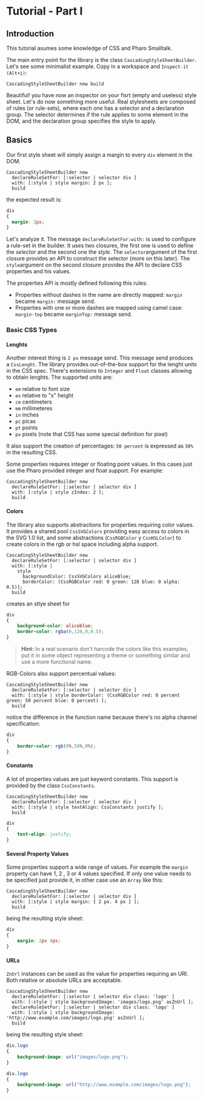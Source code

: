 Tutorial - Part I
=================

## Introduction

This tutorial asumes some knowledge of CSS and Pharo Smalltalk.

The main entry point for the library is the class `CascadingStyleSheetBuilder`. Let's see some minimalist example. Copy in a workspace and `Inspect-it (Alt+i)`:

```smalltalk
CascadingStyleSheetBuilder new build
```

Beautiful! you have now an inspector on your fisrt (empty and useless) style sheet. Let's do now something more useful. Real stylesheets are composed of rules (or rule-sets), where each one has a selector and a declaration group. The selector determines if the rule applies to some element in the DOM, and the declaration group specifies the style to apply.

## Basics

Our first style sheet will simply assign a margin to every `div` element in the DOM.

```smalltalk
CascadingStyleSheetBuilder new 
  declareRuleSetFor: [:selector | selector div ]
  with: [:style | style margin: 2 px ];
  build
```
the expected result is:
```css
div
{
  margin: 2px;
}
```
Let's analyze it. The message `declareRuleSetFor:with:` is used to configure a rule-set in the builder. It uses two closures, the first one is used to define the *selector* and the second one the *style*. The `selector`argument of the first closure provides an API to construct the selector (more on this later). The `style`argument on the second closure provides the API to declare CSS properties and his values.

The properties API is mostly defined following this rules:
- Properties without dashes in the name are directly mapped: `margin` became `margin:` message send.
- Properties with one or more dashes are mapped using camel case: `margin-top` became `marginTop:` message send.

### Basic CSS Types

#### Lenghts

Another interest thing is `2 px` message send. This message send produces a `CssLenght`. The library provides out-of-the-box support for the lenght units in the CSS spec. There's extensions to `Integer` and `Float` classes allowing to obtain lenghts. The supported units are: 
- `em` relative to font size
- `ex` relative to "x" height
- `cm` centimeters
- `mm` millimeteres
- `in` inches
- `pc` picas
- `pt` points 
- `px` pixels (note that CSS has some special definition for pixel)

It also support the creation of percentages: `50 percent` is expressed as `50%` in the resulting CSS.

Some properties requires integer or floating point values. In this cases just use the Pharo provided integer and float support. For example: 
```smalltalk
CascadingStyleSheetBuilder new 
  declareRuleSetFor: [:selector | selector div ]
  with: [:style | style zIndex: 2 ];
  build
```

#### Colors

The library also supports abstractions for properties requiring color values. It provides a shared pool `CssSVGColors` providing easy access to colors in the SVG 1.0 list, and some abstractions (`CssRGBColor` y `CssHSLColor`) to create colors in the rgb or hsl space including alpha support.

```smalltalk
CascadingStyleSheetBuilder new 
  declareRuleSetFor: [:selector | selector div ]
  with: [:style | 
    style 
      backgroundColor: CssSVGColors aliceBlue;
      borderColor: (CssRGBColor red: 0 green: 128 blue: 0 alpha: 0.5)];
  build
```

creates an stlye sheet for
```css
div
{
	background-color: aliceblue;
	border-color: rgba(0,128,0,0.5);
}
```
> **Hint:** In a real scenario don't harcode the colors like this examples, put it in some object representing a theme or something similar and use a more functional name.

RGB-Colors also support percentual values:

```smalltalk
CascadingStyleSheetBuilder new 
  declareRuleSetFor: [:selector | selector div ]
  with: [:style | style borderColor: (CssRGBColor red: 0 percent green: 50 percent blue: 0 percent) ];
  build
```
notice the difference in the function name because there's no alpha channel specification:
```css
div
{
	border-color: rgb(0%,50%,0%);
}
```

#### Constants

A lot of properties values are just keyword constants. This support is provided by the class `CssConstants`.

```smalltalk
CascadingStyleSheetBuilder new 
  declareRuleSetFor: [:selector | selector div ]
  with: [:style | style textAlign: CssConstants justify ];
  build
```
```css
div
{
	text-align: justify;
}
```

#### Several Property Values

Some properties support a wide range of values. For example the `margin` property can have 1, 2 , 3 or 4 values specified. If only one value needs to be specified just provide it, in other case use an `Array` like this:

```smalltalk
CascadingStyleSheetBuilder new 
  declareRuleSetFor: [:selector | selector div ]
  with: [:style | style margin: { 2 px. 4 px } ];
  build
```
being the resulting style sheet:
```css
div
{
	margin: 2px 4px;
}
```
#### URLs

`ZnUrl` instances can be used as the value for properties requiring an URI. Both relative or absolute URLs are acceptable. 

```smalltalk
CascadingStyleSheetBuilder new 
  declareRuleSetFor: [:selector | selector div class: 'logo' ]
  with: [:style | style backgroundImage: 'images/logo.png' asZnUrl ];
  declareRuleSetFor: [:selector | selector div class: 'logo' ]
  with: [:style | style backgroundImage: 'http://www.example.com/images/logo.png' asZnUrl ];
  build
```
being the resulting style sheet:
```css
div.logo
{
	background-image: url("images/logo.png");
}

div.logo
{
	background-image: url("http://www.example.com/images/logo.png");
}
```

